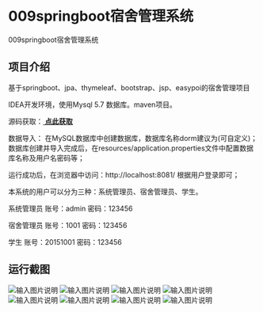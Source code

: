 # 009springboot宿舍管理系统
009springboot宿舍管理系统


## 项目介绍
基于springboot、jpa、thymeleaf、bootstrap、jsp、easypoi的宿舍管理项目

IDEA开发环境，使用Mysql 5.7 数据库。maven项目。

源码获取：[ **点此获取** ](http://www.shuyue.fun/index.php?type=productinfo&id=158)

数据导入：
在MySQL数据库中创建数据库，数据库名称dorm建议为(可自定义)；
数据库创建并导入完成后，在resources/application.properties文件中配置数据库名称及用户名密码等；

运行成功后，在浏览器中访问：http://localhost:8081/ 根据用户登录即可；

本系统的用户可以分为三种：系统管理员、宿舍管理员、学生。

系统管理员
账号：admin  密码：123456

宿舍管理员
账号：1001  密码：123456

学生
账号：20151001  密码：123456

## 运行截图

![输入图片说明](https://images.gitee.com/uploads/images/2021/0319/111019_9ccae717_863230.png "屏幕截图.png")
![输入图片说明](https://images.gitee.com/uploads/images/2021/0319/111029_bf8a842a_863230.png "屏幕截图.png")
![输入图片说明](https://images.gitee.com/uploads/images/2021/0319/111037_e6e99967_863230.png "屏幕截图.png")
![输入图片说明](https://images.gitee.com/uploads/images/2021/0319/111118_84195f25_863230.png "屏幕截图.png")
![输入图片说明](https://images.gitee.com/uploads/images/2021/0319/111126_0380c5a3_863230.png "屏幕截图.png")
![输入图片说明](https://images.gitee.com/uploads/images/2021/0319/111134_fcdfc655_863230.png "屏幕截图.png")
![输入图片说明](https://images.gitee.com/uploads/images/2021/0319/111143_b04431cc_863230.png "屏幕截图.png")
![输入图片说明](https://images.gitee.com/uploads/images/2021/0319/111200_8eae571a_863230.png "屏幕截图.png")
